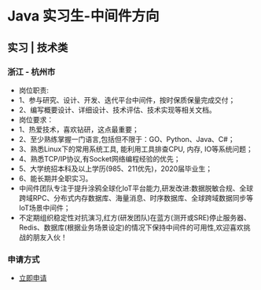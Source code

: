 
# Java 实习生-中间件方向
## 实习  |  技术类
### 浙江 - 杭州市

- 岗位职责:
- 1、参与研究、设计、开发、迭代平台中间件，按时保质保量完成交付；
- 2、编写概要设计、详细设计、技术评估、技术实现等相关文档。
- 岗位要求：
- 1、热爱技术，喜欢钻研，这点最重要；
- 2、至少熟练掌握一门语言,包括但不限于：GO、Python、Java、C#；
- 3、熟悉Linux下的常用系统工具, 能利用工具排查CPU, 内存, IO等系统问题；
- 4、熟悉TCP/IP协议,有Socket网络编程经验的优先；
- 5、大学统招本科及以上学历(985、211优先)，2020届毕业生；
- 6、能长期并全职实习。
- 中间件团队专注于提升涂鸦全球化IoT平台能力,研发改进:数据脱敏合规、全球跨域RPC、分布式内存数据库、海量消息、时序数据库、全球跨域数据同步等IoT场景中间件；
- 不定期组织稳定性对抗演习,红方(研发团队)在蓝方(测开或SRE)停止服务器、Redis、数据库(根据业务场景设定)的情况下保持中间件的可用性,欢迎喜欢挑战的朋友入伙！
### 申请方式
- <a href="mailto:hr@tuya.com?subject=求职简历-Java 实习生-中间件方向-来自GitHub">立即申请</a>